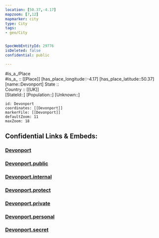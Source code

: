 ```yaml
---
location: [50.37,-4.17] 
mapzoom: [7,12] 
mapmarker: city 
type: City
tags:
- geo/City


SpocWebEntityId: 29776
isDeleted: false
confidential: public

---
```

#is_a_/Place  
#is_a_ :: [[Place]] 
[has_place_longitude::-4.17] 
[has_place_latitude::50.37] 
[name::Devonport] 
State ::  
Country :: [[UK]]  
[StateId::] 
[Population::] 
[Unknown::] 


```leaflet
id: Devonport
coordinates: [[Devonport]] 
markerFile: [[Devonport]] 
defaultZoom: 11 
maxZoom: 18
```


## Confidential Links & Embeds: 

### [Devonport](/_Standards/Earth/Continent/Europe/Europe~North/UK/England/Regions~England/South_West_England/Devon,County/Devonport.md) 

### [Devonport.public](/_public/Earth/Continent/Europe/Europe~North/UK/England/Regions~England/South_West_England/Devon,County/Devonport.public.md) 

### [Devonport.internal](/_internal/Earth/Continent/Europe/Europe~North/UK/England/Regions~England/South_West_England/Devon,County/Devonport.internal.md) 

### [Devonport.protect](/_protect/Earth/Continent/Europe/Europe~North/UK/England/Regions~England/South_West_England/Devon,County/Devonport.protect.md) 

### [Devonport.private](/_private/Earth/Continent/Europe/Europe~North/UK/England/Regions~England/South_West_England/Devon,County/Devonport.private.md) 

### [Devonport.personal](/_personal/Earth/Continent/Europe/Europe~North/UK/England/Regions~England/South_West_England/Devon,County/Devonport.personal.md) 

### [Devonport.secret](/_secret/Earth/Continent/Europe/Europe~North/UK/England/Regions~England/South_West_England/Devon,County/Devonport.secret.md)

